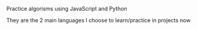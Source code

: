 Practice algorisms using JavaScript and Python

They are the 2 main languages I choose to learn/practice in projects now
